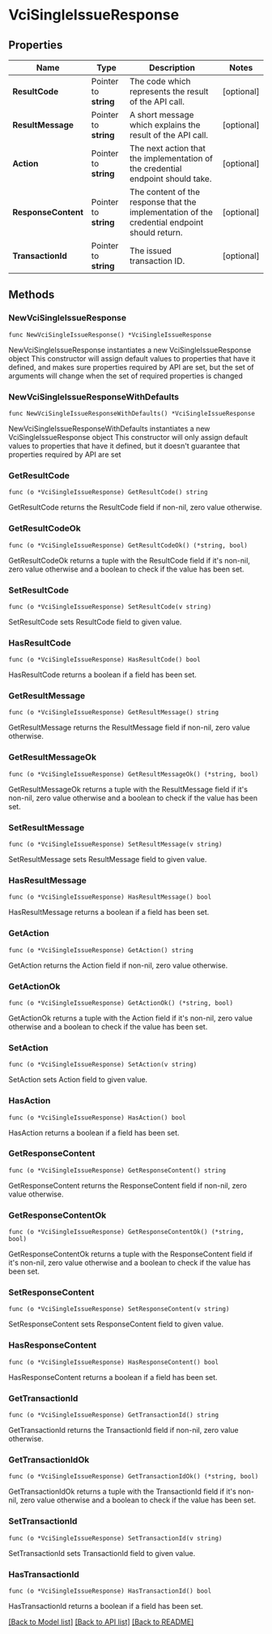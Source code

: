 # VciSingleIssueResponse

## Properties

Name | Type | Description | Notes
------------ | ------------- | ------------- | -------------
**ResultCode** | Pointer to **string** | The code which represents the result of the API call. | [optional] 
**ResultMessage** | Pointer to **string** | A short message which explains the result of the API call. | [optional] 
**Action** | Pointer to **string** | The next action that the implementation of the credential endpoint should take.  | [optional] 
**ResponseContent** | Pointer to **string** | The content of the response that the implementation of the credential endpoint should return.  | [optional] 
**TransactionId** | Pointer to **string** | The issued transaction ID. | [optional] 

## Methods

### NewVciSingleIssueResponse

`func NewVciSingleIssueResponse() *VciSingleIssueResponse`

NewVciSingleIssueResponse instantiates a new VciSingleIssueResponse object
This constructor will assign default values to properties that have it defined,
and makes sure properties required by API are set, but the set of arguments
will change when the set of required properties is changed

### NewVciSingleIssueResponseWithDefaults

`func NewVciSingleIssueResponseWithDefaults() *VciSingleIssueResponse`

NewVciSingleIssueResponseWithDefaults instantiates a new VciSingleIssueResponse object
This constructor will only assign default values to properties that have it defined,
but it doesn't guarantee that properties required by API are set

### GetResultCode

`func (o *VciSingleIssueResponse) GetResultCode() string`

GetResultCode returns the ResultCode field if non-nil, zero value otherwise.

### GetResultCodeOk

`func (o *VciSingleIssueResponse) GetResultCodeOk() (*string, bool)`

GetResultCodeOk returns a tuple with the ResultCode field if it's non-nil, zero value otherwise
and a boolean to check if the value has been set.

### SetResultCode

`func (o *VciSingleIssueResponse) SetResultCode(v string)`

SetResultCode sets ResultCode field to given value.

### HasResultCode

`func (o *VciSingleIssueResponse) HasResultCode() bool`

HasResultCode returns a boolean if a field has been set.

### GetResultMessage

`func (o *VciSingleIssueResponse) GetResultMessage() string`

GetResultMessage returns the ResultMessage field if non-nil, zero value otherwise.

### GetResultMessageOk

`func (o *VciSingleIssueResponse) GetResultMessageOk() (*string, bool)`

GetResultMessageOk returns a tuple with the ResultMessage field if it's non-nil, zero value otherwise
and a boolean to check if the value has been set.

### SetResultMessage

`func (o *VciSingleIssueResponse) SetResultMessage(v string)`

SetResultMessage sets ResultMessage field to given value.

### HasResultMessage

`func (o *VciSingleIssueResponse) HasResultMessage() bool`

HasResultMessage returns a boolean if a field has been set.

### GetAction

`func (o *VciSingleIssueResponse) GetAction() string`

GetAction returns the Action field if non-nil, zero value otherwise.

### GetActionOk

`func (o *VciSingleIssueResponse) GetActionOk() (*string, bool)`

GetActionOk returns a tuple with the Action field if it's non-nil, zero value otherwise
and a boolean to check if the value has been set.

### SetAction

`func (o *VciSingleIssueResponse) SetAction(v string)`

SetAction sets Action field to given value.

### HasAction

`func (o *VciSingleIssueResponse) HasAction() bool`

HasAction returns a boolean if a field has been set.

### GetResponseContent

`func (o *VciSingleIssueResponse) GetResponseContent() string`

GetResponseContent returns the ResponseContent field if non-nil, zero value otherwise.

### GetResponseContentOk

`func (o *VciSingleIssueResponse) GetResponseContentOk() (*string, bool)`

GetResponseContentOk returns a tuple with the ResponseContent field if it's non-nil, zero value otherwise
and a boolean to check if the value has been set.

### SetResponseContent

`func (o *VciSingleIssueResponse) SetResponseContent(v string)`

SetResponseContent sets ResponseContent field to given value.

### HasResponseContent

`func (o *VciSingleIssueResponse) HasResponseContent() bool`

HasResponseContent returns a boolean if a field has been set.

### GetTransactionId

`func (o *VciSingleIssueResponse) GetTransactionId() string`

GetTransactionId returns the TransactionId field if non-nil, zero value otherwise.

### GetTransactionIdOk

`func (o *VciSingleIssueResponse) GetTransactionIdOk() (*string, bool)`

GetTransactionIdOk returns a tuple with the TransactionId field if it's non-nil, zero value otherwise
and a boolean to check if the value has been set.

### SetTransactionId

`func (o *VciSingleIssueResponse) SetTransactionId(v string)`

SetTransactionId sets TransactionId field to given value.

### HasTransactionId

`func (o *VciSingleIssueResponse) HasTransactionId() bool`

HasTransactionId returns a boolean if a field has been set.


[[Back to Model list]](../README.md#documentation-for-models) [[Back to API list]](../README.md#documentation-for-api-endpoints) [[Back to README]](../README.md)


